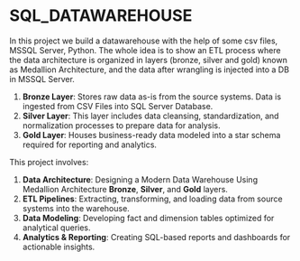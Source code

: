 # SQL_DATAWAREHOUSE

In this project we build a datawarehouse with the help of some csv files, MSSQL Server, Python. The whole idea is to show an ETL process where the data architecture is organized in layers (bronze, silver and gold) known as Medallion Architecture, and the data after wrangling is injected into a DB in MSSQL Server.

1. **Bronze Layer**: Stores raw data as-is from the source systems. Data is ingested from CSV Files into SQL Server Database.
2. **Silver Layer**: This layer includes data cleansing, standardization, and normalization processes to prepare data for analysis.
3. **Gold Layer**: Houses business-ready data modeled into a star schema required for reporting and analytics.


This project involves:

1. **Data Architecture**: Designing a Modern Data Warehouse Using Medallion Architecture **Bronze**, **Silver**, and **Gold** layers.
2. **ETL Pipelines**: Extracting, transforming, and loading data from source systems into the warehouse.
3. **Data Modeling**: Developing fact and dimension tables optimized for analytical queries.
4. **Analytics & Reporting**: Creating SQL-based reports and dashboards for actionable insights.



